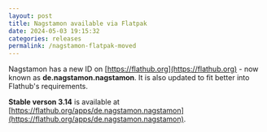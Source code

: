 ```yaml
---
layout: post
title: Nagstamon available via Flatpak
date: 2024-05-03 19:15:32
categories: releases
permalink: /nagstamon-flatpak-moved
---
```


Nagstamon has a new ID on [https://flathub.org](https://flathub.org) - now known as **de.nagstamon.nagstamon**.
It is also updated to fit better into Flathub's requirements.

**Stable verson 3.14** is available at [https://flathub.org/apps/de.nagstamon.nagstamon](https://flathub.org/apps/de.nagstamon.nagstamon).
